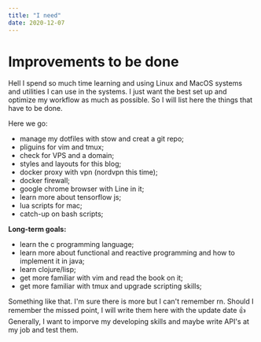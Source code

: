 ```yaml
---
title: "I need"
date: 2020-12-07
---
```


# Improvements to be done

Hell I spend so much time learning and using Linux and MacOS systems and
utilities I can use in the systems. I just want the best set up and optimize my
workflow as much as possible.
So I will list here the things that have to be done.

Here we go:

- manage my dotfiles with stow and creat a git repo;
- pliguins for vim and tmux;
- check for VPS and a domain;
- styles and layouts for this blog;
- docker proxy with vpn (nordvpn this time);
- docker firewall;
- google chrome browser with Line in it;
- learn more about tensorflow js;
- lua scripts for mac; 
- catch-up on bash scripts;

__Long-term goals:__

- learn the c programming language;
- learn more about functional and reactive programming and how to implement it
  in java;
- learn clojure/lisp;
- get more familiar with vim and read the book on it;
- get more familiar with tmux and upgrade scripting skills;

Something like that. 
I'm sure there is more but I can't remember rn. Should I remember the missed
point, I will write them here with the update date :+1:
Generally, I want to imporve my developing skills and maybe write API's at my
job and test them. 
